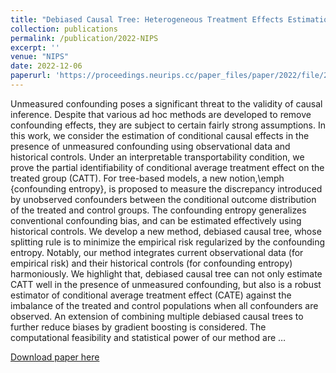 ```yaml
---
title: "Debiased Causal Tree: Heterogeneous Treatment Effects Estimation with Unmeasured Confounding"
collection: publications
permalink: /publication/2022-NIPS
excerpt: ''
venue: "NIPS"
date: 2022-12-06
paperurl: 'https://proceedings.neurips.cc/paper_files/paper/2022/file/2526d439030a3af95fc647dd20e9d049-Paper-Conference.pdf'
---
```


Unmeasured confounding poses a significant threat to the validity of causal inference. Despite that various ad hoc methods are developed to remove confounding effects, they are subject to certain fairly strong assumptions. In this work, we consider the estimation of conditional causal effects in the presence of unmeasured confounding using observational data and historical controls. Under an interpretable transportability condition, we prove the partial identifiability of conditional average treatment effect on the treated group (CATT). For tree-based models, a new notion,\emph {confounding entropy}, is proposed to measure the discrepancy introduced by unobserved confounders between the conditional outcome distribution of the treated and control groups. The confounding entropy generalizes conventional confounding bias, and can be estimated effectively using historical controls. We develop a new method, debiased causal tree, whose splitting rule is to minimize the empirical risk regularized by the confounding entropy. Notably, our method integrates current observational data (for empirical risk) and their historical controls (for confounding entropy) harmoniously. We highlight that, debiased causal tree can not only estimate CATT well in the presence of unmeasured confounding, but also is a robust estimator of conditional average treatment effect (CATE) against the imbalance of the treated and control populations when all confounders are observed. An extension of combining multiple debiased causal trees to further reduce biases by gradient boosting is considered. The computational feasibility and statistical power of our method are …

[Download paper here](https://proceedings.neurips.cc/paper_files/paper/2022/file/2526d439030a3af95fc647dd20e9d049-Paper-Conference.pdf)
